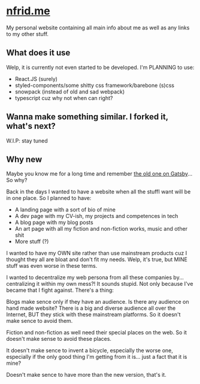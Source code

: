 # [nfrid.me](https://nfrid.me)

My personal website containing all main info about me as well as any links to my
other stuff.

## What does it use

Welp, it is currently not even started to be developed. I'm PLANNING to use:

- React.JS (surely)
- styled-components/some shitty css framework/barebone (s)css
- snowpack (instead of old and sad webpack)
- typescript cuz why not when can right?

## Wanna make something similar. I forked it, what's next?

W.I.P: stay tuned

## Why new

Maybe you know me for a long time and remember
[the old one on Gatsby](https://github.com/NFrid/nfrid.me-gatsby)... So why?

Back in the days I wanted to have a website when all the stuffI want will be in
one place. So I planned to have:

- A landing page with a sort of bio of mine
- A dev page with my CV-ish, my projects and competences in tech
- A blog page with my blog posts
- An art page with all my fiction and non-fiction works, music and other shit
- More stuff (?)

I wanted to have my OWN site rather than use mainstream products cuz I thought
they all are bloat and don't fit my needs. Welp, it's true, but MINE stuff was
even worse in these terms.

I wanted to decentralize my web persona from all these companies by...
centralizing it within my own mess?! It sounds stupid. Not only because I've
became that I fight against. There's a thing:

Blogs make sence only if they have an audience. Is there any audience on hand
made website? There is a big and diverse audience all over the Internet, BUT
they stick with these mainstream platforms. So it doesn't make sence to avoid
them.

Fiction and non-fiction as well need their special places on the web. So it
doesn't make sense to avoid these places.

It doesn't make sence to invent a bicycle, especially the worse one, especially
if the only good thing I'm getting from it is... just a fact that it is mine?

Doesn't make sence to have more than the new version, that's it.
